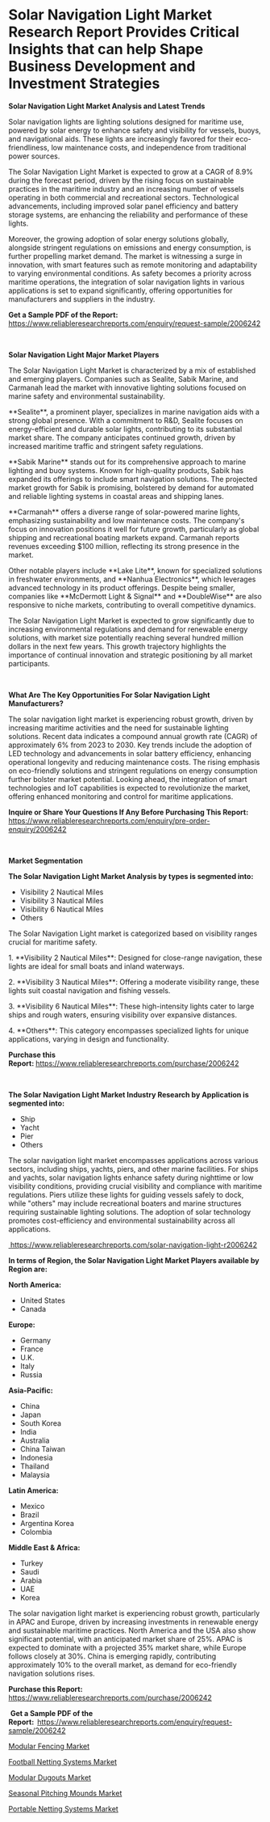 <p><h1>Solar Navigation Light Market Research Report Provides Critical Insights that can help Shape Business Development and Investment Strategies</h1></p><p><strong>Solar Navigation Light Market Analysis and Latest Trends</strong></p>
<p><p>Solar navigation lights are lighting solutions designed for maritime use, powered by solar energy to enhance safety and visibility for vessels, buoys, and navigational aids. These lights are increasingly favored for their eco-friendliness, low maintenance costs, and independence from traditional power sources.</p><p>The Solar Navigation Light Market is expected to grow at a CAGR of 8.9% during the forecast period, driven by the rising focus on sustainable practices in the maritime industry and an increasing number of vessels operating in both commercial and recreational sectors. Technological advancements, including improved solar panel efficiency and battery storage systems, are enhancing the reliability and performance of these lights. </p><p>Moreover, the growing adoption of solar energy solutions globally, alongside stringent regulations on emissions and energy consumption, is further propelling market demand. The market is witnessing a surge in innovation, with smart features such as remote monitoring and adaptability to varying environmental conditions. As safety becomes a priority across maritime operations, the integration of solar navigation lights in various applications is set to expand significantly, offering opportunities for manufacturers and suppliers in the industry.</p></p>
<p><strong>Get a Sample PDF of the Report:&nbsp;</strong> <a href="https://www.reliableresearchreports.com/enquiry/request-sample/2006242?utm_campaign=116&utm_medium=2&utm_source=Github&utm_content=ia&utm_term=20022025&utm_id=solar-navigation-light">https://www.reliableresearchreports.com/enquiry/request-sample/2006242</a></p>
<p>&nbsp;</p>
<p><strong>Solar Navigation Light Major Market Players</strong></p>
<p><p>The Solar Navigation Light Market is characterized by a mix of established and emerging players. Companies such as Sealite, Sabik Marine, and Carmanah lead the market with innovative lighting solutions focused on marine safety and environmental sustainability.</p><p>**Sealite**, a prominent player, specializes in marine navigation aids with a strong global presence. With a commitment to R&D, Sealite focuses on energy-efficient and durable solar lights, contributing to its substantial market share. The company anticipates continued growth, driven by increased maritime traffic and stringent safety regulations.</p><p>**Sabik Marine** stands out for its comprehensive approach to marine lighting and buoy systems. Known for high-quality products, Sabik has expanded its offerings to include smart navigation solutions. The projected market growth for Sabik is promising, bolstered by demand for automated and reliable lighting systems in coastal areas and shipping lanes.</p><p>**Carmanah** offers a diverse range of solar-powered marine lights, emphasizing sustainability and low maintenance costs. The company's focus on innovation positions it well for future growth, particularly as global shipping and recreational boating markets expand. Carmanah reports revenues exceeding $100 million, reflecting its strong presence in the market.</p><p>Other notable players include **Lake Lite**, known for specialized solutions in freshwater environments, and **Nanhua Electronics**, which leverages advanced technology in its product offerings. Despite being smaller, companies like **McDermott Light & Signal** and **DoubleWise** are also responsive to niche markets, contributing to overall competitive dynamics.</p><p>The Solar Navigation Light Market is expected to grow significantly due to increasing environmental regulations and demand for renewable energy solutions, with market size potentially reaching several hundred million dollars in the next few years. This growth trajectory highlights the importance of continual innovation and strategic positioning by all market participants.</p></p>
<p>&nbsp;</p>
<p><strong>What Are The Key Opportunities For Solar Navigation Light Manufacturers?</strong></p>
<p><p>The solar navigation light market is experiencing robust growth, driven by increasing maritime activities and the need for sustainable lighting solutions. Recent data indicates a compound annual growth rate (CAGR) of approximately 6% from 2023 to 2030. Key trends include the adoption of LED technology and advancements in solar battery efficiency, enhancing operational longevity and reducing maintenance costs. The rising emphasis on eco-friendly solutions and stringent regulations on energy consumption further bolster market potential. Looking ahead, the integration of smart technologies and IoT capabilities is expected to revolutionize the market, offering enhanced monitoring and control for maritime applications.</p></p>
<p><strong>Inquire or Share Your Questions If Any Before Purchasing This Report:</strong> <a href="https://www.reliableresearchreports.com/enquiry/pre-order-enquiry/2006242?utm_campaign=116&utm_medium=2&utm_source=Github&utm_content=ia&utm_term=20022025&utm_id=solar-navigation-light">https://www.reliableresearchreports.com/enquiry/pre-order-enquiry/2006242</a></p>
<p>&nbsp;</p>
<p><strong>Market Segmentation</strong></p>
<p><strong>The Solar Navigation Light Market Analysis by types is segmented into:</strong></p>
<p><ul><li>Visibility 2 Nautical Miles</li><li>Visibility 3 Nautical Miles</li><li>Visibility 6 Nautical Miles</li><li>Others</li></ul></p>
<p><p>The Solar Navigation Light market is categorized based on visibility ranges crucial for maritime safety. </p><p>1. **Visibility 2 Nautical Miles**: Designed for close-range navigation, these lights are ideal for small boats and inland waterways.</p><p>2. **Visibility 3 Nautical Miles**: Offering a moderate visibility range, these lights suit coastal navigation and fishing vessels.</p><p>3. **Visibility 6 Nautical Miles**: These high-intensity lights cater to large ships and rough waters, ensuring visibility over expansive distances.</p><p>4. **Others**: This category encompasses specialized lights for unique applications, varying in design and functionality.</p></p>
<p><strong>Purchase this Report:&nbsp;</strong><a href="https://www.reliableresearchreports.com/purchase/2006242?utm_campaign=116&utm_medium=2&utm_source=Github&utm_content=ia&utm_term=20022025&utm_id=solar-navigation-light">https://www.reliableresearchreports.com/purchase/2006242</a></p>
<p>&nbsp;</p>
<p><strong>The Solar Navigation Light Market Industry Research by Application is segmented into:</strong></p>
<p><ul><li>Ship</li><li>Yacht</li><li>Pier</li><li>Others</li></ul></p>
<p><p>The solar navigation light market encompasses applications across various sectors, including ships, yachts, piers, and other marine facilities. For ships and yachts, solar navigation lights enhance safety during nighttime or low visibility conditions, providing crucial visibility and compliance with maritime regulations. Piers utilize these lights for guiding vessels safely to dock, while "others" may include recreational boaters and marine structures requiring sustainable lighting solutions. The adoption of solar technology promotes cost-efficiency and environmental sustainability across all applications.</p></p>
<p><a href="https://www.reliableresearchreports.com/solar-navigation-light-r2006242?utm_campaign=116&utm_medium=2&utm_source=Github&utm_content=ia&utm_term=20022025&utm_id=solar-navigation-light">&nbsp;https://www.reliableresearchreports.com/solar-navigation-light-r2006242</a></p>
<p><strong>In terms of Region, the Solar Navigation Light Market Players available by Region are:</strong></p>
<p>
    <p> <strong> North America: </strong>
        <ul>
            <li>United States</li>
            <li>Canada</li>
        </ul>
        </p> 
    <p> <strong> Europe: </strong>
        <ul>
            <li>Germany</li>
            <li>France</li>
            <li>U.K.</li>
            <li>Italy</li>
            <li>Russia</li>
        </ul>
        </p> 
    <p> <strong> Asia-Pacific: </strong>
        <ul>
            <li>China</li>
            <li>Japan</li>
            <li>South Korea</li>
            <li>India</li>
            <li>Australia</li>
            <li>China Taiwan</li>
            <li>Indonesia</li>
            <li>Thailand</li>
            <li>Malaysia</li>
        </ul>
        </p> 
    <p> <strong> Latin America: </strong>
        <ul>
            <li>Mexico</li>
            <li>Brazil</li>
            <li>Argentina Korea</li>
            <li>Colombia</li>
        </ul>
        </p> 
    <p> <strong> Middle East & Africa: </strong>
        <ul>
            <li>Turkey</li>
            <li>Saudi</li>
            <li>Arabia</li>
            <li>UAE</li>
            <li>Korea</li>
        </ul>
    </p>
    </p>
<p><p>The solar navigation light market is experiencing robust growth, particularly in APAC and Europe, driven by increasing investments in renewable energy and sustainable maritime practices. North America and the USA also show significant potential, with an anticipated market share of 25%. APAC is expected to dominate with a projected 35% market share, while Europe follows closely at 30%. China is emerging rapidly, contributing approximately 10% to the overall market, as demand for eco-friendly navigation solutions rises.</p></p>
<p><strong>Purchase this Report: </strong><a href="https://www.reliableresearchreports.com/purchase/2006242?utm_campaign=116&utm_medium=2&utm_source=Github&utm_content=ia&utm_term=20022025&utm_id=solar-navigation-light">https://www.reliableresearchreports.com/purchase/2006242</a></p>
<p>&nbsp;<strong>Get a Sample PDF of the Report:&nbsp;&nbsp;</strong><a href="https://www.reliableresearchreports.com/enquiry/request-sample/2006242?utm_campaign=116&utm_medium=2&utm_source=Github&utm_content=ia&utm_term=20022025&utm_id=solar-navigation-light">https://www.reliableresearchreports.com/enquiry/request-sample/2006242</a></p>
<p><strong></strong></p>
<p><p><a href="https://github.com/darenph8er/Market-Research-Report-List-1/blob/main/modular-fencing-market.md?utm_campaign=116&utm_medium=2&utm_source=Github&utm_content=ia&utm_term=20022025&utm_id=solar-navigation-light">Modular Fencing Market</a></p><p><a href="https://github.com/lashaunm5st/Market-Research-Report-List-1/blob/main/football-netting-systems-market.md?utm_campaign=116&utm_medium=2&utm_source=Github&utm_content=ia&utm_term=20022025&utm_id=solar-navigation-light">Football Netting Systems Market</a></p><p><a href="https://github.com/ElviraLeka1962/Market-Research-Report-List-1/blob/main/modular-dugouts-market.md?utm_campaign=116&utm_medium=2&utm_source=Github&utm_content=ia&utm_term=20022025&utm_id=solar-navigation-light">Modular Dugouts Market</a></p><p><a href="https://github.com/nathaliehurles7142/Market-Research-Report-List-1/blob/main/seasonal-pitching-mounds-market.md?utm_campaign=116&utm_medium=2&utm_source=Github&utm_content=ia&utm_term=20022025&utm_id=solar-navigation-light">Seasonal Pitching Mounds Market</a></p><p><a href="https://github.com/kimberjam0i/Market-Research-Report-List-1/blob/main/portable-netting-systems-market.md?utm_campaign=116&utm_medium=2&utm_source=Github&utm_content=ia&utm_term=20022025&utm_id=solar-navigation-light">Portable Netting Systems Market</a></p></p>